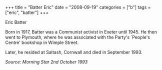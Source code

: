 +++
title = "Batter Eric"
date = "2008-09-19"
categories = ["b"]
tags = ["eric", "batter"]
+++

Eric Batter

Born in 1917, Batter was a Communist activist in Exeter until 1945. He then went to Plymouth, where he was associated with the Party's \`People's Centre' bookshop in Wimple Street.

Later, he resided at Saltash, Cornwall and died in September 1993.

_Source: Morning Star 2nd October 1993_
